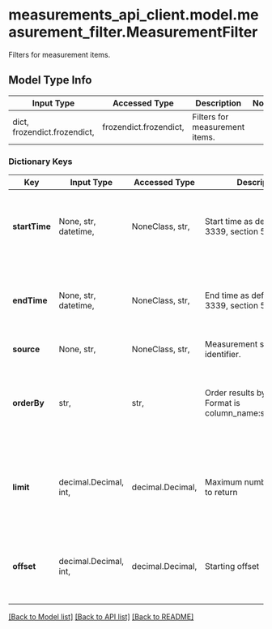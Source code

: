 # measurements_api_client.model.measurement_filter.MeasurementFilter

Filters for measurement items.

## Model Type Info
Input Type | Accessed Type | Description | Notes
------------ | ------------- | ------------- | -------------
dict, frozendict.frozendict,  | frozendict.frozendict,  | Filters for measurement items. | 

### Dictionary Keys
Key | Input Type | Accessed Type | Description | Notes
------------ | ------------- | ------------- | ------------- | -------------
**startTime** | None, str, datetime,  | NoneClass, str,  | Start time as defined by RFC 3339, section 5.6. | [optional] value must conform to RFC-3339 date-time
**endTime** | None, str, datetime,  | NoneClass, str,  | End time as defined by RFC 3339, section 5.6. | [optional] value must conform to RFC-3339 date-time
**source** | None, str,  | NoneClass, str,  | Measurement source identifier. | [optional] 
**orderBy** | str,  | str,  | Order results by column. Format is column_name:sort_direction. | [optional] if omitted the server will use the default value of "time:asc"
**limit** | decimal.Decimal, int,  | decimal.Decimal,  | Maximum number of results to return | [optional] if omitted the server will use the default value of 100
**offset** | decimal.Decimal, int,  | decimal.Decimal,  | Starting offset | [optional] if omitted the server will use the default value of 0

[[Back to Model list]](../../README.md#documentation-for-models) [[Back to API list]](../../README.md#documentation-for-api-endpoints) [[Back to README]](../../README.md)

